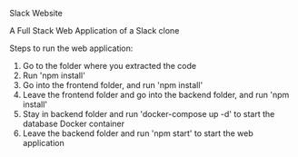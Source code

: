 
Slack Website 

A Full Stack Web Application of a Slack clone

Steps to run the web application:
1. Go to the folder where you extracted the code
2. Run 'npm install'
3. Go into the frontend folder, and run 'npm install'
4. Leave the frontend folder and go into the backend folder, and run 'npm install'
5. Stay in backend folder and run 'docker-compose up -d' to start the database Docker container
6. Leave the backend folder and run 'npm start' to start the web application

